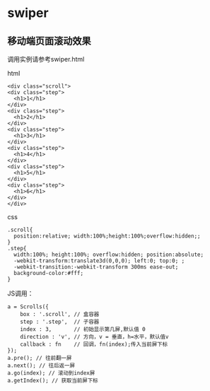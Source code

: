 # swiper
## 移动端页面滚动效果
调用实例请参考swiper.html

html

    <div class="scroll">
    <div class="step">
      <h1>1</h1>
    </div>
    <div class="step">
      <h1>2</h1>
    </div>
    <div class="step">
      <h1>3</h1>
    </div>
    <div class="step">
      <h1>4</h1>
    </div>
    <div class="step">
      <h1>5</h1>
    </div>
    <div class="step">
      <h1>6</h1>
    </div>
    </div>

css

    .scroll{
      position:relative; width:100%;height:100%;overflow:hidden;;
    }
    .step{
      width:100%; height:100%; overflow:hidden; position:absolute;
      -webkit-transform:translate3d(0,0,0); left:0; top:0; ;
      -webkit-transition:-webkit-transform 300ms ease-out; 
      background-color:#fff;
    }

JS调用：

    a = Scrolls({
        box : '.scroll', // 盒容器
        step : '.step',  // 子容器
        index : 3,       // 初始显示第几屏,默认值 0
        direction : 'v', // 方向，v = 垂直，h=水平，默认值v
        callback : fn    // 回调，fn(index);传入当前屏下标
    });
    a.pre(); // 往前翻一屏
    a.next(); // 往后返一屏
    a.go(index); // 滚动到index屏
    a.getIndex(); // 获取当前屏下标
